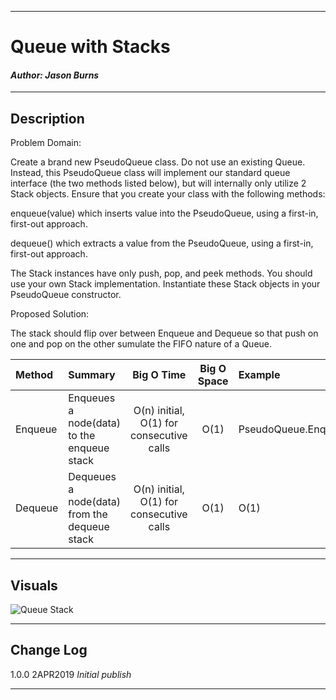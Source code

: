 ------------------------------

# Queue with Stacks
#### *Author: Jason Burns*

------------------------------

## Description

Problem Domain:

Create a brand new PseudoQueue class. Do not use an existing Queue. Instead, this PseudoQueue class will implement our standard queue interface (the two methods listed below), but will internally only utilize 2 Stack objects. Ensure that you create your class with the following methods:

enqueue(value) which inserts value into the PseudoQueue, using a first-in, first-out approach.

dequeue() which extracts a value from the PseudoQueue, using a first-in, first-out approach.

The Stack instances have only push, pop, and peek methods. You should use your own Stack implementation. Instantiate these Stack objects in your PseudoQueue constructor.

Proposed Solution:

The stack should flip over between Enqueue and Dequeue so that push on one and pop on the other sumulate the FIFO nature of a Queue.

| Method | Summary | Big O Time | Big O Space | Example | 
| :----------- | :----------- | :-------------: | :-------------: | :----------- |
| Enqueue | Enqueues a node(data) to the enqueue stack | O(n) initial, O(1) for consecutive calls| O(1) | PseudoQueue.Enqueue() |
| Dequeue | Dequeues a node(data) from the dequeue stack |O(n) initial, O(1) for consecutive calls| O(1) | O(1) | PseudoQueue.Dequeue() |

------------------------------

## Visuals
![Queue Stack](https://github.com/jasonb315/data_structures_and_algorithms-py/blob/master/assets/queue_with_stacks.jpg)

------------------------------

## Change Log
1.0.0 2APR2019 *Initial publish*

------------------------------